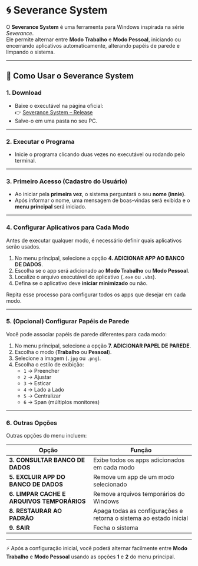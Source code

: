 # 🌀 Severance System

O **Severance System** é uma ferramenta para Windows inspirada na série *Severance*.  
Ele permite alternar entre **Modo Trabalho** e **Modo Pessoal**, iniciando ou encerrando aplicativos automaticamente, alterando papéis de parede e limpando o sistema.

---

## 📘 Como Usar o Severance System

### 1. Download
- Baixe o executável na página oficial:  
  👉 [Severance System – Release](https://github.com/Ericssonlc94/Severance-System/releases/tag/severance_system)  
- Salve-o em uma pasta no seu PC.

---

### 2. Executar o Programa
- Inicie o programa clicando duas vezes no executável ou rodando pelo terminal.

---

### 3. Primeiro Acesso (Cadastro do Usuário)
- Ao iniciar pela **primeira vez**, o sistema perguntará o seu **nome (innie)**.  
- Após informar o nome, uma mensagem de boas-vindas será exibida e o **menu principal** será iniciado.

---

### 4. Configurar Aplicativos para Cada Modo
Antes de executar qualquer modo, é necessário definir quais aplicativos serão usados.

1. No menu principal, selecione a opção **4. ADICIONAR APP AO BANCO DE DADOS**.  
2. Escolha se o app será adicionado ao **Modo Trabalho** ou **Modo Pessoal**.  
3. Localize o arquivo executável do aplicativo (`.exe` ou `.vbs`).  
4. Defina se o aplicativo deve **iniciar minimizado** ou não.  

Repita esse processo para configurar todos os apps que desejar em cada modo.

---

### 5. (Opcional) Configurar Papéis de Parede
Você pode associar papéis de parede diferentes para cada modo:

1. No menu principal, selecione a opção **7. ADICIONAR PAPEL DE PAREDE**.  
2. Escolha o modo (**Trabalho** ou **Pessoal**).  
3. Selecione a imagem (`.jpg` ou `.png`).  
4. Escolha o estilo de exibição:  
   - `1` → Preencher  
   - `2` → Ajustar  
   - `3` → Esticar  
   - `4` → Lado a Lado  
   - `5` → Centralizar  
   - `6` → Span (múltiplos monitores)

---

### 6. Outras Opções
Outras opções do menu incluem:

| Opção | Função |
|-------|---------|
| **3. CONSULTAR BANCO DE DADOS** | Exibe todos os apps adicionados em cada modo |
| **5. EXCLUIR APP DO BANCO DE DADOS** | Remove um app de um modo selecionado |
| **6. LIMPAR CACHE E ARQUIVOS TEMPORÁRIOS** | Remove arquivos temporários do Windows |
| **8. RESTAURAR AO PADRÃO** | Apaga todas as configurações e retorna o sistema ao estado inicial |
| **9. SAIR** | Fecha o sistema |

---

⚡ Após a configuração inicial, você poderá alternar facilmente entre **Modo Trabalho** e **Modo Pessoal** usando as opções **1** e **2** do menu principal.
